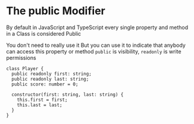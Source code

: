 # The public Modifier

By default in JavaScript and TypeScript every single property and method in a Class is considered Public

You don't need to really use it
But you can use it to indicate that anybody can access this property or method
`public` is visibility, `readonly` is write permissions

```
class Player {
  public readonly first: string;
  public readonly last: string;
  public score: number = 0;

  constructor(first: string, last: string) {
    this.first = first;
    this.last = last;
  }
}
```
